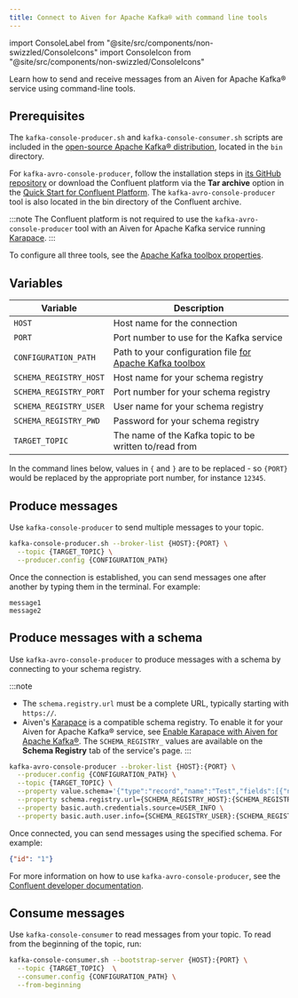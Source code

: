 ```yaml
---
title: Connect to Aiven for Apache Kafka® with command line tools
---
```


import ConsoleLabel from "@site/src/components/non-swizzled/ConsoleIcons"
import ConsoleIcon from "@site/src/components/non-swizzled/ConsoleIcons"

Learn how to send and receive messages from an Aiven for Apache Kafka® service using command-line tools.

## Prerequisites

The `kafka-console-producer.sh` and `kafka-console-consumer.sh` scripts are included
in the [open-source Apache Kafka® distribution](https://kafka.apache.org/downloads),
located in the `bin` directory.

For `kafka-avro-console-producer`, follow the installation steps in
[its GitHub repository](https://github.com/confluentinc/schema-registry) or
download the Confluent platform via the **Tar archive** option in
the [Quick Start for Confluent Platform](https://docs.confluent.io/platform/current/quickstart/ce-docker-quickstart).
The  `kafka-avro-console-producer` tool is also located in the bin directory of
the Confluent archive.

:::note
The Confluent platform is not required to use the `kafka-avro-console-producer` tool
with an Aiven for Apache Kafka service running [Karapace](/docs/products/kafka/karapace/howto/enable-karapace).
:::

To configure all three tools, see the
[Apache Kafka toolbox properties](/docs/products/kafka/howto/kafka-tools-config-file).

## Variables

 | Variable               | Description                                                                                                                              |
 | ---------------------- | ---------------------------------------------------------------------------------------------------------------------------------------- |
 | `HOST`                 | Host name for the connection                                                                                                             |
 | `PORT`                 | Port number to use for the Kafka service                                                                                                 |
 | `CONFIGURATION_PATH`   | Path to your configuration file [for Apache Kafka toolbox](/docs/products/kafka/howto/kafka-tools-config-file) |
 | `SCHEMA_REGISTRY_HOST` | Host name for your schema registry                                                                                                       |
 | `SCHEMA_REGISTRY_PORT` | Port number for your schema registry                                                                                                     |
 | `SCHEMA_REGISTRY_USER` | User name for your schema registry                                                                                                       |
 | `SCHEMA_REGISTRY_PWD`  | Password for your schema registry                                                                                                        |
 | `TARGET_TOPIC`         | The name of the Kafka topic to be written to/read from                                                                                   |

In the command lines below, values in `{` and `}` are to be replaced -
so `{PORT}` would be replaced by the appropriate port number, for
instance `12345`.

## Produce messages

Use `kafka-console-producer` to send multiple messages to your topic.

```bash
kafka-console-producer.sh --broker-list {HOST}:{PORT} \
  --topic {TARGET_TOPIC} \
  --producer.config {CONFIGURATION_PATH}
```

Once the connection is established, you can send messages one after another by typing
them in the terminal. For example:

```plaintext
message1
message2
```

## Produce messages with a schema

Use `kafka-avro-console-producer` to produce messages with a schema by connecting
to your schema registry.

:::note

- The `schema.registry.url` must be a complete URL, typically starting with `https://`.
- Aiven's [Karapace](https://karapace.io/) is a compatible schema registry. To enable
  it for your Aiven for Apache Kafka® service, see
  [Enable Karapace with Aiven for Apache Kafka®](/docs/products/kafka/karapace/howto/enable-karapace).
  The `SCHEMA_REGISTRY_` values are available on the **Schema Registry** tab of the
  service's <ConsoleIcon name="overview"/> page.
:::

```bash
kafka-avro-console-producer --broker-list {HOST}:{PORT} \
  --producer.config {CONFIGURATION_PATH} \
  --topic {TARGET_TOPIC} \
  --property value.schema='{"type":"record","name":"Test","fields":[{"name":"id","type":"string"}]}' \
  --property schema.registry.url={SCHEMA_REGISTRY_HOST}:{SCHEMA_REGISTRY_PORT} \
  --property basic.auth.credentials.source=USER_INFO \
  --property basic.auth.user.info={SCHEMA_REGISTRY_USER}:{SCHEMA_REGISTRY_PASSWORD}
```

Once connected, you can send messages using the specified schema. For example:

```json
{"id": "1"}
```

For more information on how to use `kafka-avro-console-producer`, see the
[Confluent developer documentation](https://developer.confluent.io/tutorials/kafka-console-consumer-producer-avro/kafka.html).

## Consume messages

Use `kafka-console-consumer` to read messages from your topic. To read from the
beginning of the topic, run:

```bash
kafka-console-consumer.sh --bootstrap-server {HOST}:{PORT} \
  --topic {TARGET_TOPIC}  \
  --consumer.config {CONFIGURATION_PATH} \
  --from-beginning
```
